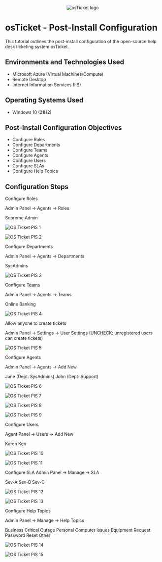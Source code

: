 <p align="center">
<img src="https://i.imgur.com/Clzj7Xs.png" alt="osTicket logo"/>
</p>

<h1>osTicket - Post-Install Configuration</h1>
This tutorial outlines the post-install configuration of the open-source help desk ticketing system osTicket.<br />


<h2>Environments and Technologies Used</h2>

- Microsoft Azure (Virtual Machines/Compute)
- Remote Desktop
- Internet Information Services (IIS)

<h2>Operating Systems Used </h2>

- Windows 10</b> (21H2)

<h2>Post-Install Configuration Objectives</h2>

- Configure Roles
- Configure Departments
- Configure Teams
- Configure Agents
- Configure Users
- Configure SLAs
- Configure Help Topics


<h2>Configuration Steps</h2>


Configure Roles

Admin Panel -> Agents -> Roles

Supreme Admin

![OS Ticket PIS 1](https://github.com/user-attachments/assets/216f0685-df4e-4494-876d-6818e0788280)


![OS Ticket PIS 2](https://github.com/user-attachments/assets/cbc58fde-6d0f-4588-81c8-63a8d9cc7f0e)


Configure Departments   

Admin Panel -> Agents -> Departments

SysAdmins


![OS Ticket PIS 3](https://github.com/user-attachments/assets/055e8294-072d-46cc-8fe9-372d64b98a3d)



Configure Teams

Admin Panel -> Agents -> Teams

Online Banking

![OS Ticket PIS 4](https://github.com/user-attachments/assets/2d2c4c28-be99-4a34-846c-9083bd56ce76)



Allow anyone to create tickets

Admin Panel -> Settings -> User Settings (UNCHECK: unregistered users can create tickets)


![OS Ticket PIS 5](https://github.com/user-attachments/assets/2c644168-56bb-4cdb-bccd-15e12ca02978)





Configure Agents 

Admin Panel -> Agents -> Add New

Jane (Dept: SysAdmins)
John (Dept: Support)


![OS Ticket PIS 6](https://github.com/user-attachments/assets/bb03b461-ac60-48c1-a1f3-363637d09bf2)

![OS Ticket PIS 7](https://github.com/user-attachments/assets/e2fe11d5-e561-4bc3-aec9-6ae90e5225c5)

![OS Ticket PIS 8](https://github.com/user-attachments/assets/2289e323-8bed-4cfb-948f-2946f7abb2a4)

![OS Ticket PIS 9](https://github.com/user-attachments/assets/dbdbf07e-9701-4d26-ab94-c1696aa68740)



Configure Users

Agent Panel -> Users -> Add New

Karen
Ken


![OS Ticket PIS 10](https://github.com/user-attachments/assets/86d85028-9501-412a-b342-aefc439482fe)


![OS Ticket PIS 11](https://github.com/user-attachments/assets/13fa0ad1-b8d1-4447-b0ca-395ee9851cad)



Configure SLA
Admin Panel -> Manage -> SLA

Sev-A
Sev-B
Sev-C

![OS Ticket PIS 12](https://github.com/user-attachments/assets/1d6e7028-472d-4651-8c31-d4f3e59b17ce)


![OS Ticket PIS 13](https://github.com/user-attachments/assets/7e6fa8e5-81ca-458f-b48d-9ae9815458ac)

Configure Help Topics

Admin Panel -> Manage -> Help Topics

Business Critical Outage
Personal Computer Issues
Equipment Request
Password Reset
Other


![OS Ticket PIS 14](https://github.com/user-attachments/assets/28d03e9a-7829-4c4b-a90a-bc22cc6d3b72)

![OS Ticket PIS 15](https://github.com/user-attachments/assets/0fe052cb-cb98-4120-b15d-48e7e0a80517)




</p>
<br />
